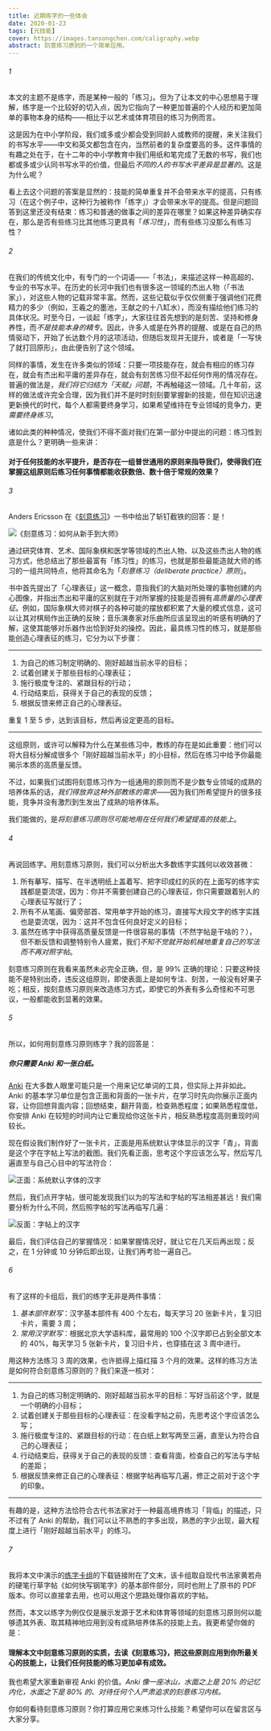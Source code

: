 ```yaml
---
title: 近期练字的一些体会
date: 2020-01-23
tags: [元技能]
cover: https://images.tansongchen.com/caligraphy.webp
abstract: 刻意练习原则的一个简单应用。
---
```


###### 1

本文的主题不是练字，而是某种一般的「练习」。但为了让本文的中心思想易于理解，练字是一个比较好的切入点，因为它指向了一种更加普遍的个人经历和更加简单的事物本身的结构——相比于以艺术或体育项目的练习为例而言。

这是因为在中小学阶段，我们或多或少都会受到同龄人或教师的提醒，来关注我们的书写水平——中文和英文都包含在内，当然前者的复杂度要高的多。这件事情的有趣之处在于，在十二年的中小学教育中我们用纸和笔完成了无数的书写，我们也都或多或少认同书写水平的价值，但最后*不同的人的书写水平差异是显著的*。这是为什么呢？

看上去这个问题的答案是显然的：技能的简单重复并不会带来水平的提高，只有练习（在这个例子中，这种行为被称作「练字」）才会带来水平的提高。但是问题回答到这里还没有结束：练习和普通的做事之间的差异在哪里？如果这种差异确实存在，那么是否有些练习比其他练习更具有「*练习性*」，而有些练习没那么有练习性？

###### 2

在我们的传统文化中，有专门的一个词语——「书法」，来描述这样一种高超的、专业的书写水平。在历史的长河中我们也有很多这一领域的杰出人物（「书法家」），对这些人物的记载非常丰富。然而，这些记载似乎仅仅侧重于强调他们花费精力的多少（例如，王羲之的墨池，王献之的十八缸水），而没有描绘他们练习的具体状况。时至今日，一谈起「练字」，大家往往首先想到的是刻苦、坚持和修身养性，而*不是技能本身的精专*。因此，许多人或是在外界的提醒、或是在自己的热情驱动下，开始了长达数个月的这项活动，但随后发现并无提升，或者是「一写快了就打回原形」，由此便告别了这个领域。

同样的事情，发生在许多类似的领域：只要一项技能存在，就会有相应的练习存在，就会有杰出和平庸的差异存在，就会有刻苦练习但不起任何作用的情况存在。普遍的做法是，*我们将它归结为「天赋」问题*，不再触碰这一领域。几十年前，这样的做法或许完全合理，因为我们并不是时时刻刻要掌握新的技能，但在知识迅速更新换代的时代，每个人都需要终身学习，如果希望维持在专业领域的竞争力，更*需要终身练习*。

诸如此类的种种情况，使我们不得不面对我们在第一部分中提出的问题：练习性到底是什么？更明确一些来讲：

#### 对于任何技能的水平提升，是否存在一组普世通用的原则来指导我们，使得我们在掌握这组原则后练习任何事情都能收获数倍、数十倍于常规的效果？

###### 3

Anders Ericsson 在《[刻意练习](https://book.douban.com/subject/26895993//)》一书中给出了斩钉截铁的回答：是！

![《刻意练习：如何从新手到大师》](http://img.candobear.com/2020-02-29-%E5%88%BB%E6%84%8F%E7%BB%83%E4%B9%A0.jpg)

通过研究体育、艺术、国际象棋和医学等领域的杰出人物、以及这些杰出人物的练习方式，他总结出了那些最富有「练习性」的练习，也就是那些最能造就大师的练习的一组共同特点，他将其命名为「*刻意练习（deliberate practice）原则*」。

书中首先提出了「心理表征」这一概念，意指我们的大脑对所处理的事物创建的内心图像，并指出杰出和平庸的区别就在于对所掌握的技能是否拥有*高质量的心理表征*。例如，国际象棋大师对棋子的各种可能的摆放都积累了大量的模式信息，这可以让其对棋局作出正确的反映；音乐演奏家对乐曲所应该呈现出的听感有明确的了解，这使其能够对乐器作出恰到好处的操控。因此，最具练习性的练习，就是那些能创造心理表征的练习，它分为以下步骤：

---

1. 为自己的练习制定明确的、刚好超越当前水平的目标；
2. 试着创建关于那些目标的心理表征；
3. 施行极度专注的、紧跟目标的行动；
4. 行动结束后，获得关于自己的表现的反馈；
5. 根据反馈来修正自己的心理表征。

重复 1 至 5 步，达到该目标，然后再设定更高的目标。

---

这组原则，或许可以解释为什么在某些练习中，教练的存在是如此重要：他们可以将大目标分解成很多个「刚好超越当前水平」的小目标，然后在练习中给予你最能揭示本质的高质量反馈。

不过，如果我们试图将刻意练习作为一组通用的原则而不是少数专业领域的成熟的培养体系的话，*我们得放弃这种外部教练的需求*——因为我们所希望提升的很多技能，竞争并没有激烈到生发出了成熟的培养体系。

我们能做的，是*将刻意练习原则尽可能地用在任何我们希望提高的技能上*。

###### 4

再说回练字。用刻意练习原则，我们可以分析出大多数练字实践何以收效甚微：

1. 所有摹写、描写、在半透明纸上盖着写、把字印成红的灰的在上面写的练字实践都是耍流氓，因为：你并不需要创建自己的心理表征，你只需要跟着别人的心理表征写就行了；
2. 所有不从笔画、偏旁部首、常用单字开始的练习，直接写大段文字的练字实践也是耍流氓，因为：这并不包含任何良好定义的目标；
3. 虽然在练字中获得高质量反馈是一件很容易的事情（不然字帖是干啥的？），但不断反馈和调整特别令人疲累，我们*不知不觉就开始机械地重复自己的写法而不再对照字帖*。

刻意练习原则在我看来虽然未必完全正确，但，是 99% 正确的理论：只要这种技能不是特别出奇，违反这组原则，即使表面上是如何专注、刻苦，一般没有好果子吃；相反，按刻意练习原则来改造练习方式，即使它的外表有多么奇怪和不可思议，一般都能收到显著的效果。

###### 5

所以，如何用刻意练习原则练字？我的回答是：

##### 你只需要 Anki 和一张白纸。

[Anki](https://apps.ankiweb.net/) 在大多数人眼里可能只是一个用来记忆单词的工具，但实际上并非如此。Anki 的基本学习单位是包含正面和背面的一张卡片，在学习时先向你展示正面内容，让你回想背面内容；回想结束，翻开背面，检查熟悉程度；如果熟悉程度低，你安排 Anki 在较短的时间内让它重现给你这张卡片，相反熟悉程度高则重现时间较长。

现在假设我们制作好了一张卡片，正面是用系统默认字体显示的汉字「青」，背面是这个字在字帖上写法的截图。我们先看正面，思考这个字应该怎么写，然后写几遍直至与自己心目中的写法符合：

![正面：系统默认字体的汉字](http://img.candobear.com/2020-02-29-IMG_3214.PNG)



然后，我们点开字帖，很可能发现我们以为的写法和字帖的写法相差甚远！我们需要分析为什么不同，然后照字帖的写法再临写几遍：

![反面：字帖上的汉字](http://img.candobear.com/2020-02-29-IMG_3215.PNG)



最后，我们评估自己的掌握情况：如果掌握情况好，就让它在几天后再出现；反之，在 1 分钟或 10 分钟后即出现，让我们再考验一遍自己。

###### 6

有了这样的卡组后，我们的练字无非是两件事情：

1. *基本部件默写*：汉字基本部件有 400 个左右，每天学习 20 张新卡片，复习旧卡片，需要 3 周；
2. *常用汉字默写*：根据北京大学语料库，最常用的 100 个汉字即已占到全部文本的 40%，每天学习 5 张新卡片，复习旧卡片，也穿插在这 3 周中进行。

用这种方法练习 3 周的效果，也许抵得上描红描 3 个月的效果。这样的练习方法是如何符合刻意练习原则的？我们来逐一核对：

---

1. 为自己的练习制定明确的、刚好超越当前水平的目标：写好当前这个字，就是一个明确的小目标；
2. 试着创建关于那些目标的心理表征：在没看字帖之前，先思考这个字应该怎么写；
3. 施行极度专注的、紧跟目标的行动：在白纸上默写两至三遍，直至认为符合自己的心理表征；
4. 行动结束后，获得关于自己的表现的反馈：查看背面，检查自己的写法与字帖的差距；
5. 根据反馈来修正自己的心理表征：根据字帖再临写几遍，修正之前对于这个字的印象。

---

有趣的是，这种方法恰符合古代书法家对于一种最高境界练习「背临」的描述，只不过有了 Anki 的帮助，我们可以让不熟悉的字多出现，熟悉的字少出现，最大程度上进行「刚好超越当前水平」的练习。

###### 7

我将本文中演示的[练字卡组](https://share.weiyun.com/5XNCTpX)的下载链接附在了文末，该卡组取自现代书法家黄若舟的硬笔行草字帖《如何快写钢笔字》的基本部件部分，同时也附上了原书的 PDF 版本。你可以直接拿去用，也可以用这个思路处理你喜欢的字帖。

然而，本文以练字为例仅仅是展示发源于艺术和体育等领域的刻意练习原则何以能够遗其外表、取其精神地应用到没有成熟培养体系的技能上去。我更希望你做的是：

#### 理解本文中刻意练习原则的实质，去读《刻意练习》，把这些原则应用到你所最关心的技能上，让我们任何技能的练习更加卓有成效。

我也希望大家重新审视 Anki 的价值。*Anki 像一座冰山，水面之上是 20% 的记忆内化，水面之下是 80% 的、对待任何个人严肃追求的刻意练习内核。*

你如何看待刻意练习原则？你打算应用它来练习什么技能？希望你可以在留言区与大家分享。
